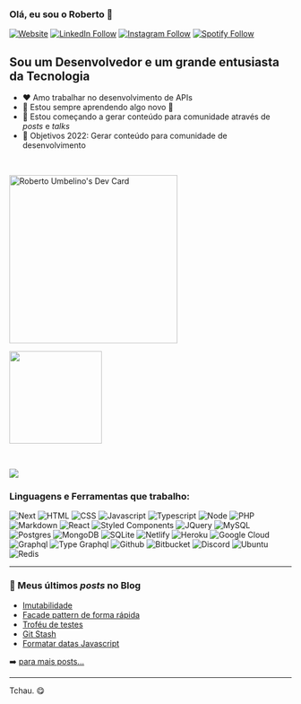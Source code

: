 ### Olá, eu sou o Roberto 👋

[![Website](https://img.shields.io/badge/github-%23100000.svg?&style=for-the-badge&logo=github&logoColor=white)](https://robertoumbelino.github.io)
[![LinkedIn Follow](https://img.shields.io/badge/linkedin-%230077B5.svg?&style=for-the-badge&logo=linkedin&logoColor=white)](https://www.linkedin.com/in/roberto-umbelino-478403151/)
[![Instagram Follow](https://img.shields.io/badge/instagram-%23E4405F.svg?&style=for-the-badge&logo=instagram&logoColor=white)](https://www.instagram.com/roberto.ubl/)
[![Spotify Follow](https://img.shields.io/badge/spotify-%231ED760.svg?&style=for-the-badge&logo=spotify&logoColor=white)](https://open.spotify.com/user/betoubl?si=cV4iguo9R_20KF0fUnY42A)


## Sou um Desenvolvedor e um grande entusiasta da Tecnologia

- ❤️ Amo trabalhar no desenvolvimento de APIs
- 🌱 Estou sempre aprendendo algo novo 🚀
- 👯 Estou começando a gerar conteúdo para comunidade através de _posts_ e _talks_
- 🥅 Objetivos 2022: Gerar conteúdo para comunidade de desenvolvimento

<br />

<p>
  <a href="https://app.daily.dev/robertoumbelino"><img src="https://api.daily.dev/devcards/1fa83634e9b849e6b941b4a997d85cf5.png?r=5ac" width="300" alt="Roberto Umbelino's Dev Card"/></a>
</p>

<p>
  <!--
  <a href="https://github.com/robertoumbelino/github-readme-stats">
    <img
      align="center"
      height="165"
      src="https://github-readme-stats.vercel.app/api?username=robertoumbelino&count_private=true&show_icons=true&custom_title=Roberto's%20Github%20Stats&hide=issues&theme=dracula"
    />
  </a>
  -->
  
  <a href="https://github.com/robertoumbelino/github-readme-stats">
    <img
      align="center"
      height="165"
      src="https://github-readme-stats.vercel.app/api/top-langs/?username=robertoumbelino&&layout=compact&theme=dracula&langs_count=8)"
    />
  </a>
</p>

<br />

<p>
  <img
    align="center"
    src="https://activity-graph.herokuapp.com/graph?username=robertoumbelino&theme=dracula&hide_border=true"
  />
</p>

### Linguagens e Ferramentas que trabalho:

![Next](https://img.shields.io/badge/nextjs-black?logo=Next.js&logoColor=white&style=for-the-badge)
![HTML](https://img.shields.io/badge/html5%20-%23E34F26.svg?&style=for-the-badge&logo=html5&logoColor=white)
![CSS](https://img.shields.io/badge/css3%20-%231572B6.svg?&style=for-the-badge&logo=css3&logoColor=white)
![Javascript](https://img.shields.io/badge/javascript-%23F7DF1E.svg?&style=for-the-badge&logo=javascript&logoColor=black)
![Typescript](https://img.shields.io/badge/typescript%20-%23007ACC.svg?&style=for-the-badge&logo=typescript&logoColor=white)
![Node](https://img.shields.io/badge/node.js%20-%2343853D.svg?&style=for-the-badge&logo=node.js&logoColor=white)
![PHP](https://img.shields.io/badge/php-%23777BB4.svg?&style=for-the-badge&logo=php&logoColor=white)
![Markdown](https://img.shields.io/badge/markdown-%23000000.svg?&style=for-the-badge&logo=markdown&logoColor=white)
![React](https://img.shields.io/badge/react%20-%2320232a.svg?&style=for-the-badge&logo=react&logoColor=%2361DAFB)
![Styled Components](https://img.shields.io/badge/styled_components%20-DB7093.svg?&style=for-the-badge&logo=styled-components&logoColor=white)
![JQuery](https://img.shields.io/badge/jquery%20-%230769AD.svg?&style=for-the-badge&logo=jquery&logoColor=white)
![MySQL](https://img.shields.io/badge/mysql-%2300f.svg?&style=for-the-badge&logo=mysql&logoColor=white)
![Postgres](https://img.shields.io/badge/postgres-%23316192.svg?&style=for-the-badge&logo=postgresql&logoColor=white)
![MongoDB](https://img.shields.io/badge/MongoDB-%234ea94b.svg?&style=for-the-badge&logo=mongodb&logoColor=white)
![SQLite](https://img.shields.io/badge/sqlite-%2307405e.svg?&style=for-the-badge&logo=sqlite&logoColor=white)
![Netlify](https://img.shields.io/badge/netlify%20-00C7B7.svg?&style=for-the-badge&logo=netlify&logoColor=white)
![Heroku](https://img.shields.io/badge/heroku%20-430098.svg?&style=for-the-badge&logo=heroku&logoColor=white)
![Google Cloud](https://img.shields.io/badge/Google%20Cloud-%234285F4?logo=google-cloud&logoColor=white&style=for-the-badge)
![Graphql](https://img.shields.io/badge/graphql-%23e10098.svg?&style=for-the-badge&logo=graphql&logoColor=white)
![Type Graphql](https://img.shields.io/badge/type_graphql-%232f7bc5.svg?&style=for-the-badge&logo=graphql&logoColor=white)
![Github](https://img.shields.io/badge/github-%23100000.svg?&style=for-the-badge&logo=github&logoColor=white)
![Bitbucket](https://img.shields.io/badge/bitbucket-%23330f63.svg?color=143864&style=for-the-badge&logo=bitbucket&logoColor=white)
![Discord](https://img.shields.io/badge/discord-%237289DA.svg?&style=for-the-badge&logo=discord&logoColor=white)
![Ubuntu](https://img.shields.io/badge/ubuntu-E95420?logo=ubuntu&logoColor=white&style=for-the-badge)
![Redis](https://img.shields.io/badge/redis-%23d23a20.svg?&style=for-the-badge&logo=redis&logoColor=white)

---

### 📕 Meus últimos _posts_ no Blog

<!-- BLOG-POST-LIST:START -->
- [Imutabilidade](http://blog.fw7.com.br/posts/imutabilidade/)
- [Facade pattern de forma rápida](http://blog.fw7.com.br/posts/facade-pattern-de-forma-rapida/)
- [Troféu de testes](http://blog.fw7.com.br/posts/trofeu-de-testes/)
- [Git Stash](http://blog.fw7.com.br/posts/git-stash/)
- [Formatar datas Javascript](http://blog.fw7.com.br/posts/formatar-datas-javascript/)
<!-- BLOG-POST-LIST:END -->

➡️ [para mais posts...](http://blog.fw7.com.br/)

---

Tchau. 😋
